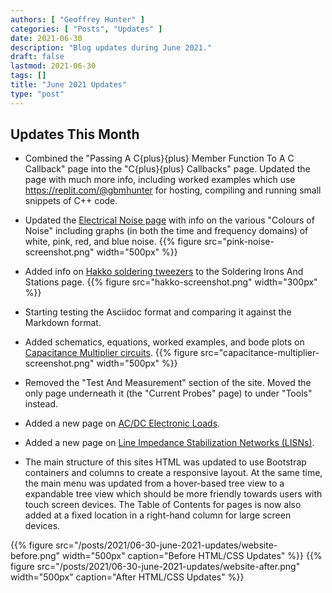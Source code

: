 ```yaml
---
authors: [ "Geoffrey Hunter" ]
categories: [ "Posts", "Updates" ]
date: 2021-06-30
description: "Blog updates during June 2021."
draft: false
lastmod: 2021-06-30
tags: []
title: "June 2021 Updates"
type: "post"
---
```


## Updates This Month

* Combined the "Passing A C{plus}{plus} Member Function To A C Callback" page into the "C{plus}{plus} Callbacks" page. Updated the page with much more info, including worked examples which use https://replit.com/@gbmhunter for hosting, compiling and running small snippets of C++ code.

* Updated the [Electrical Noise page](/electronics/circuit-design/electrical-noise/) with info on the various "Colours of Noise" including graphs (in both the time and frequency domains) of white, pink, red, and blue noise.
    {{% figure src="pink-noise-screenshot.png" width="500px" %}}

* Added info on [Hakko soldering tweezers](/electronics/tools/soldering-irons-and-stations/#hakko-fm203-15) to the Soldering Irons And Stations page.
    {{% figure src="hakko-screenshot.png" width="300px" %}}

* Starting testing the Asciidoc format and comparing it against the Markdown format.

* Added schematics, equations, worked examples, and bode plots on [Capacitance Multiplier circuits](/electronics/components/capacitors/#_capacitance_multipliers).
    {{% figure src="capacitance-multiplier-screenshot.png" width="500px" %}}

* Removed the "Test And Measurement" section of the site. Moved the only page underneath it (the "Current Probes" page) to under "Tools" instead.

* Added a new page on [AC/DC Electronic Loads](/electronics/tools/ac-dc-electronic-loads).

* Added a new page on [Line Impedance Stabilization Networks (LISNs)](/electronics/tools/line-impedance-stabilization-networks-lisn).

* The main structure of this sites HTML was updated to use Bootstrap containers and columns to create a responsive layout. At the same time, the main menu was updated from a hover-based tree view to a expandable tree view which should be more friendly towards users with touch screen devices. The Table of Contents for pages is now also added at a fixed location in a right-hand column for large screen devices.

<div style="display: flex;">
{{% figure src="/posts/2021/06-30-june-2021-updates/website-before.png" width="500px" caption="Before HTML/CSS Updates" %}}
{{% figure src="/posts/2021/06-30-june-2021-updates/website-after.png" width="500px" caption="After HTML/CSS Updates" %}}
</div>
